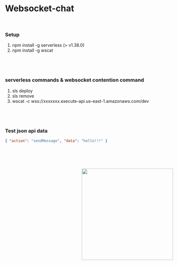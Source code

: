 # Websocket-chat

<br>

### Setup

1. npm install -g serverless (> v1.38.0)
2. npm install -g wscat

#

<br>

### serverless commands & websocket contention command

1. sls deploy
2. sls remove
3. wscat -c wss://xxxxxxx.execute-api.us-east-1.amazonaws.com/dev

#

<br>

### Test json api data

```json
{ "action": "sendMessage", "data": "hello!!!" }
```

#

<br>
<br>

<img src="https://camo.githubusercontent.com/b52d19ed03e87e155987ef9136997a08d5d8e95a/68747470733a2f2f7261776769742e636f6d2f6a7573747365727665726c6573732f617765736f6d652d7365727665726c6573732f6d61737465722f6c6f676f2d7365727665726c6573732e6a7067" align="center" width="300" data-canonical-src="https://rawgit.com/justserverless/awesome-serverless/master/logo-serverless.jpg" style="max-width:100%;padding: 10px 50%;">
